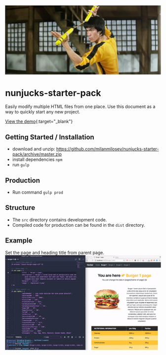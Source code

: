 ![alt text](https://raw.githubusercontent.com/milanmilosev/nunjucks-starter-pack/master/app/img/nunjucks.jpg)

# nunjucks-starter-pack
Easily modify multiple HTML files from one place.
Use this document as a way to quickly start any new project.

[View the demo](https://milanmilosev.com/projects/nunjucks-starter-pack/){:target="_blank"}


## Getting Started / Installation

- download and unzip: https://github.com/milanmilosev/nunjucks-starter-pack/archive/master.zip
- install dependencies ` npm `
- run ` gulp `

## Production
- Run command ` gulp prod `

## Structure 
- The `src` directory contains development code.
- Compiled code for production can be found in the `dist` directory.


## Example
Set the page and heading title from parent page.
![alt text](https://raw.githubusercontent.com/milanmilosev/nunjucks-starter-pack/master/app/img/changing%20the%20page%20title.gif)
